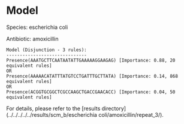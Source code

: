 
# Model

Species: escherichia coli

Antibiotic: amoxicillin

```
Model (Disjunction - 3 rules):
------------------------------
Presence(AAATGCTTCAATAATATTGAAAAAGGAAGAG) [Importance: 0.88, 20 equivalent rules]
OR
Presence(AAAAACATATTTATGTCCTGATTTGCTTATA) [Importance: 0.14, 868 equivalent rules]
OR
Presence(ACGGTGCGGCTCGCCAAGCTGACCGAACACC) [Importance: 0.04, 50 equivalent rules]

```

For details, please refer to the [results directory](../../../../../results/scm_b/escherichia coli/amoxicillin/repeat_3/).


